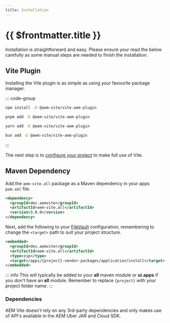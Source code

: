 ```yaml
---
title: Installation
---
```


# {{ $frontmatter.title }}

Installation is straightforward and easy. Please ensure your read the below carefully as some manual steps are needed to finish the installation.

## Vite Plugin

Installing the Vite plugin is as simple as using your favourite package manager.

::: code-group

```sh [npm]
npm install -D @aem-vite/vite-aem-plugin
```

```sh [pnpm]
pnpm add -D @aem-vite/vite-aem-plugin
```

```sh [yarn]
yarn add -D @aem-vite/vite-aem-plugin
```

```sh [bun]
bun add -D @aem-vite/vite-aem-plugin
```

:::

The next step is to [configure your project](../front-end/) to make full use of Vite.

## Maven Dependency

Add the `aem-vite.all` package as a Maven dependency in your apps `pom.xml` file.

```xml
<dependency>
  <groupId>dev.aemvite</groupId>
  <artifactId>aem-vite.all</artifactId>
  <version>3.0.0</version>
</dependency>
```

Next, add the following to your [FileVault](https://jackrabbit.apache.org/filevault/overview.html) configuration; remembering to change the `<target>` path to suit your project structure.

```xml
<embedded>
  <groupId>dev.aemvite</groupId>
  <artifactId>aem-vite.all</artifactId>
  <type>zip</type>
  <target>/apps/{project}-vendor-packages/application/install</target>
</embedded>
```

::: info
This will typically be added to your **all** maven module or **ui.apps** if you don't have an **all** module. Remember to replace `{project}` with your project folder name.
:::

### Dependencies

AEM Vite doesn't rely on any 3rd-party dependencies and only makes use of API's available in the AEM Uber JAR and Cloud SDK.
